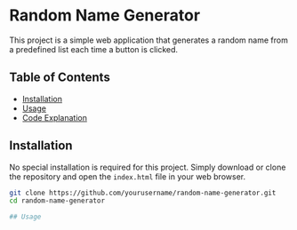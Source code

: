 # Random Name Generator

This project is a simple web application that generates a random name from a predefined list each time a button is clicked. 

## Table of Contents

- [Installation](#installation)
- [Usage](#usage)
- [Code Explanation](#code-explanation)


## Installation

No special installation is required for this project. Simply download or clone the repository and open the `index.html` file in your web browser.

```bash
git clone https://github.com/yourusername/random-name-generator.git
cd random-name-generator

## Usage


